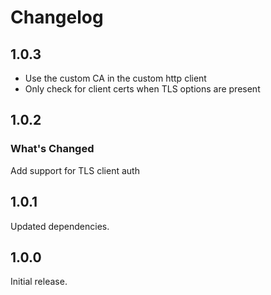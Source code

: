 # Changelog

## 1.0.3

* Use the custom CA in the custom http client
* Only check for client certs when TLS options are present

## 1.0.2

### What's Changed

Add support for TLS client auth

## 1.0.1

Updated dependencies.

## 1.0.0

Initial release.
